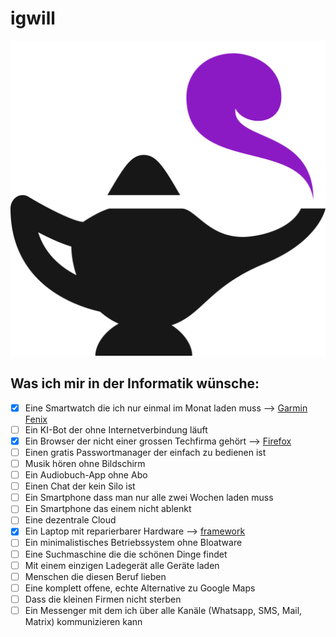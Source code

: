 # igwill

![](./static/favicon.svg)

## Was ich mir in der Informatik wünsche:

- [x] Eine Smartwatch die ich nur einmal im Monat laden muss --> [Garmin Fenix](https://www.garmin.com/de-CH/p/641435)
- [ ] Ein KI-Bot der ohne Internetverbindung läuft
- [x] Ein Browser der nicht einer grossen Techfirma gehört --> [Firefox](https://www.firefox.com)
- [ ] Einen gratis Passwortmanager der einfach zu bedienen ist
- [ ] Musik hören ohne Bildschirm
- [ ] Ein Audiobuch-App ohne Abo
- [ ] Einen Chat der kein Silo ist
- [ ] Ein Smartphone dass man nur alle zwei Wochen laden muss
- [ ] Ein Smartphone das einem nicht ablenkt
- [ ] Eine dezentrale Cloud
- [x] Ein Laptop mit reparierbarer Hardware --> [framework](https://frame.work)
- [ ] Ein minimalistisches Betriebssystem ohne Bloatware
- [ ] Eine Suchmaschine die die schönen Dinge findet
- [ ] Mit einem einzigen  Ladegerät alle Geräte laden
- [ ] Menschen die diesen Beruf lieben
- [ ] Eine komplett offene, echte Alternative zu Google Maps
- [ ] Dass die kleinen Firmen nicht sterben
- [ ] Ein Messenger mit dem ich über alle Kanäle (Whatsapp, SMS, Mail, Matrix) kommunizieren kann
